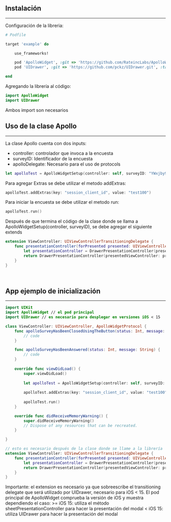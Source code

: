 ## Instalación
---

Configuración de la libreria:

```ruby
# Podfile

target 'example' do

    use_frameworks!

    pod 'ApolloWidget', :git => 'https://github.com/RateincLabs/ApolloWidgetIOS', :tag => '0.1.8' # el pod principal
    pod 'UIDrawer', :git => 'https://github.com/pckz/UIDrawer.git', :tag => '1.0' # es requisito de ApolloWidget para desplegar en versiones iOS < 15

end
```

Agregando la librería al código:

```swift
import ApolloWidget
import UIDrawer
```

Ambos import son necesarios

## Uso de la clase Apollo
---
La clase Apollo cuenta con dos inputs:
* controller: controlador que invoca a la encuesta
* surveyID: Identificador de la encuesta
* apolloDelegate: Necesario para el uso de protocols

```swift
let apolloTest = ApolloWidgetSetup(controller: self, surveyID: "YWxjby9wcmltZXJhLXBydWViYS1wdWJsaWNhLWRlbC13aWRnZXQ=", apolloDelegate: self)
```

Para agregar Extras se debe utilizar el metodo addExtras:

```swift
apolloTest.addExtras(key: "session_client_id", value: "test100")
```

Para iniciar la encuesta se debe utilizar el metodo run:

```swift
apolloTest.run()
```

Después de que termina el código de la clase donde se llama a ApolloWidgetSetup(controller, surveyID), se debe agregar el siguiente extends

```swift
extension ViewController: UIViewControllerTransitioningDelegate {
    func presentationController(forPresented presented: UIViewController, presenting: UIViewController?, source: UIViewController) -> UIPresentationController? {
        let presentationController = DrawerPresentationController(presentedViewController: presented, presenting: presenting)
        return DrawerPresentationController(presentedViewController: presented, presenting: presenting, blurEffectStyle: .light)
    }
}
```

&nbsp;
## App ejemplo de inicialización
---

```swift
import UIKit
import ApolloWidget // el pod principal
import UIDrawer // es necesario para desplegar en versiones iOS < 15

class ViewController: UIViewController, ApolloWidgetProtocol {
    func apolloSurveyHasBeenClosedUsingTheButton(status: Int, message: String) {
        // code
    }

    func apolloSurveyHasBeenAnswered(status: Int, message: String) {
        // code
    }
    
    override func viewDidLoad() {
        super.viewDidLoad()
        
        let apolloTest = ApolloWidgetSetup(controller: self, surveyID: "YWxjby9wcmltZXJhLXBydWViYS1wdWJsaWNhLWRlbC13aWRnZXQ=", apolloDelegate: self)
        
        apolloTest.addExtras(key: "session_client_id", value: "test100")
        
        apolloTest.run()
    }

    override func didReceiveMemoryWarning() {
        super.didReceiveMemoryWarning()
        // Dispose of any resources that can be recreated.
    }

}

// esto es necesario después de la clase donde se llame a la librería
extension ViewController: UIViewControllerTransitioningDelegate {
    func presentationController(forPresented presented: UIViewController, presenting: UIViewController?, source: UIViewController) -> UIPresentationController? {
        let presentationController = DrawerPresentationController(presentedViewController: presented, presenting: presenting)
        return DrawerPresentationController(presentedViewController: presented, presenting: presenting, blurEffectStyle: .light)
    }
}
```

Importante: el extension es necesario ya que sobreescribe el transitioning delegate que será utilizado por UIDrawer, necesario para iOS < 15. El pod principal de ApolloWidget comprueba la versión de iOS y muestra dependiendo el caso:
    >= iOS 15: utiliza el método sheetPresentationController para hacer la presentación del modal
    < iOS 15: utiliza UIDrawer para hacer la presentación del modal

